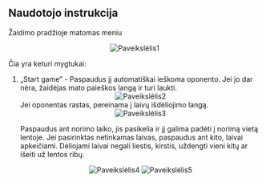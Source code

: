 <h2>Naudotojo instrukcija</h2>

<p>Žaidimo pradžioje matomas meniu</p>
<div align="center">
  <img src="https://github.com/battleships-ktu/battleships/assets/81369748/4601cdbe-9dc2-4bc3-becc-8ba55292371f" alt="Paveikslėlis1">
</div>

<div>
  <p>Čia yra keturi mygtukai:</p>
  <ol>
    <li>
      „Start game” - Paspaudus jį automatiškai ieškoma oponento. Jei jo dar nėra, žaidėjas mato paieškos langą ir turi laukti.
      <div align="center">
        <img src="https://github.com/battleships-ktu/battleships/assets/81369748/9135f423-640a-4fbf-ab0b-a66ca746afb5" alt="Paveikslėlis2">
      </div>
      Jei oponentas rastas, pereinama į laivų išdėliojimo langą.
      <div align="center">
        <img src="https://github.com/battleships-ktu/battleships/assets/81369748/f9428875-403a-490b-9022-640bc53012ec" alt="Paveikslėlis3">
      </div>
      <p>
        Paspaudus ant norimo laiko, jis pasikelia ir jį galima padėti į norimą vietą lentoje. Jei pasirinktas netinkamas laivas, paspaudus ant kito, laivai apkeičiami. Dėliojami laivai negali liestis, kirstis, uždengti vieni kitų ar išeiti už lentos ribų.
        <div align="center">
          <img src="https://github.com/battleships-ktu/battleships/assets/81369748/10fc5940-fa73-49d0-8d70-2c4ddf80541d" alt="Paveikslėlis4">
          <img src="https://github.com/battleships-ktu/battleships/assets/81369748/fb288ef0-34fb-4003-ba60-93677a5296e7" alt="Paveikslėlis5">
        </div>
      </p>
      <!-- More descriptions and images can continue in this format within the <li> tags -->
    </li>
    <!-- Add additional <li> items for other buttons or features -->
  </ol>
</div>


<!---


  
  <ol>
    2. 
<br> <img src="" alt="Paveikslėlis1">


    
  </ol>


  
  <ol>
    3. Jei oponentas rastas, pereinama į laivų išdėliojimo langą.
    <br> <img src="![Paveikslėlis3](https://github.com/battleships-ktu/battleships/assets/81369748/f9428875-403a-490b-9022-640bc53012ec)" alt="Paveikslėlis1">
  </ol>
  
  <ol>
    2. Jei oponentas rastas, pereinama į laivų išdėliojimo langą.
    <br> <img src="![Paveikslėlis3](https://github.com/battleships-ktu/battleships/assets/81369748/f9428875-403a-490b-9022-640bc53012ec)" alt="Paveikslėlis1">
  </ol>
    <ol>


</div>
-->




